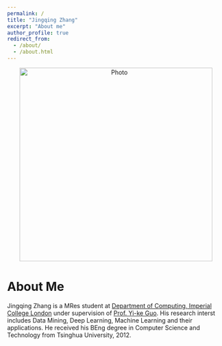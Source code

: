 ```yaml
---
permalink: /
title: "Jingqing Zhang"
excerpt: "About me"
author_profile: true
redirect_from:
  - /about/
  - /about.html
---
```


<p align="center">
  <img src="https://jingqingz.github.io/images/jingqingzhang.jpg?raw=true" alt="Photo" style="width: 450px;"/>
</p>


About Me
======

Jingqing Zhang is a MRes student at [Department of Computing, Imperial College London](http://www.imperial.ac.uk/computing) under supervision of [Prof. Yi-ke Guo](https://www.imperial.ac.uk/people/y.guo). His research interst includes Data Mining, Deep Learning, Machine Learning and their applications. He received his BEng degree in Computer Science and Technology from Tsinghua University, 2012.
